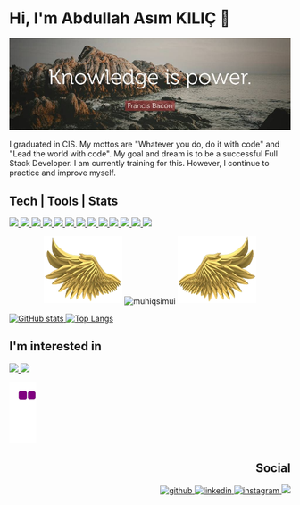# Hi, I'm Abdullah Asım KILIÇ 👋

![](https://raw.githubusercontent.com/asimkilic/asimkilic/main/pictures/Knowledge-is-power.jpg)

I graduated in CIS. My mottos are "Whatever you do, do it with code" and "Lead the world with code".
My goal and dream is to be a successful Full Stack Developer. I am currently training for this. However, I continue to practice and improve myself.

## Tech | Tools | Stats

<p align='left'>
     <a href=''>
        <img src='https://img.shields.io/badge/Java-ED8B00?style=for-the-badge&logo=java&logoColor=white' />
    </a> 
    <a href=''>
        <img src='https://img.shields.io/badge/c%23-%23239120.svg?style=for-the-badge&logo=c-sharp&logoColor=white' />
    </a>
      <a href=''>
        <img src='https://img.shields.io/badge/.NET-5C2D91?style=for-the-badge&logo=.net&logoColor=white' />
    </a>

  <a href=''>
        <img src='https://img.shields.io/badge/Microsoft_SQL_Server-CC2927?style=for-the-badge&logo=microsoft-sql-server&logoColor=white' />
    </a>
      <a href=''>
        <img src='https://img.shields.io/badge/AngularJS-E23237?style=for-the-badge&logo=angularjs&logoColor=white' />
    </a>
       <a href=''>
        <img src='https://img.shields.io/badge/HTML5-E34F26?style=for-the-badge&logo=html5&logoColor=white' />
    </a>
       <a href=''>
        <img src='https://img.shields.io/badge/CSS3-1572B6?style=for-the-badge&logo=css3&logoColor=white' />
    </a>
       <a href=''>
        <img src='https://img.shields.io/badge/JavaScript-323330?style=for-the-badge&logo=javascript&logoColor=F7DF1E' />
    </a>
       <a href=''>
        <img src='http://img.shields.io/badge/-VS%20Code-007ACC?style=flat&logo=visual-studio-code&logoColor=fff' />
    </a>     
    <a href=''>
        <img src='https://img.shields.io/badge/MySQL-00000F?style=for-the-badge&logo=mysql&logoColor=white' />
    </a>
     <a href=''>
        <img src='https://img.shields.io/badge/PostgreSQL-316192?style=for-the-badge&logo=postgresql&logoColor=white' />
    </a>    
     <a href=''>
        <img src='https://img.shields.io/badge/Spring-6DB33F?style=for-the-badge&logo=spring&logoColor=white' />
    </a> 
     <a href=''>
        <img src='https://img.shields.io/badge/SQLite-07405E?style=for-the-badge&logo=sqlite&logoColor=white' />
    </a>
</p>
<p align="center">
  <a>
    <img height="120" width="140" src="https://github.com/muhiqsimui/muhiqsimui/raw/main/assets/left.png">
    <img align="center" src="https://github-readme-streak-stats.herokuapp.com/?user=asimkilic&theme=dark&hide_border=true" alt="muhiqsimui"/>
    <img height="120" width="140" src="https://github.com/muhiqsimui/muhiqsimui/raw/main/assets/right.png">
  </a>
</p>
<p align="left">
    <a href="https://github.com/anuraghazra/github-readme-stats">
      <img src="https://github-readme-stats.vercel.app/api?username=asimkilic&theme=dark&show_icons=true&&cache_seconds=1900&count_private=true" alt="GitHub stats" height="190" >  
    </a>
    <a href="https://github.com/anuraghazra/github-readme-stats">
      <img src="https://github-readme-stats.vercel.app/api/top-langs/?username=asimkilic&theme=dark&layout=compact&langs_count=8" alt="Top Langs" heigth="190">
    </a>
</p>



<!-- Im interested in-->
## I'm interested in

<p align="left">
      <a href=''>
        <img src='https://img.shields.io/badge/R-276DC3?style=for-the-badge&logo=r&logoColor=white' />
    </a>
         <a href=''>
        <img src='https://img.shields.io/badge/Google_Cloud-4285F4?style=for-the-badge&logo=google-cloud&logoColor=white' />
    </a>
    
</p>

![Snake Eating away my contributions](https://github.com/asimkilic/asimkilic/blob/output/github-contribution-grid-snake.gif)


<h2 align='right'> Social </h2>
<p align="right">
    <a href="https://github.com/asimkilic">
        <img src='https://img.shields.io/badge/GitHub-100000?style=for-the-badge&logo=github&logoColor=white' alt='github' height='30'>
    </a>
    <a href="https://tr.linkedin.com/in/abdullah-as%C4%B1m-k%C4%B1l%C4%B1%C3%A7-4b248a190">
        <img src=https://img.shields.io/badge/LinkedIn-0077B5?style=for-the-badge&logo=linkedin&logoColor=white' alt='linkedin' height='30'>
    </a>
    <a href="https://www.instagram.com/ofn2nvu">
        <img src='https://img.shields.io/badge/Instagram-E4405F?style=for-the-badge&logo=instagram&logoColor=white' alt='instagram' height='30'>
    </a>
    <a href='https://a-asim-kilic.medium.com/' target="_blank">
        <img src='https://img.shields.io/badge/Medium-12100E?style=for-the-badge&logo=medium&logoColor=white' />
    </a>
</p>

                                                                                                             
